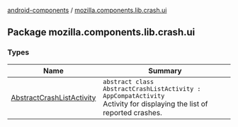 [android-components](../index.md) / [mozilla.components.lib.crash.ui](./index.md)

## Package mozilla.components.lib.crash.ui

### Types

| Name | Summary |
|---|---|
| [AbstractCrashListActivity](-abstract-crash-list-activity/index.md) | `abstract class AbstractCrashListActivity : AppCompatActivity`<br>Activity for displaying the list of reported crashes. |
